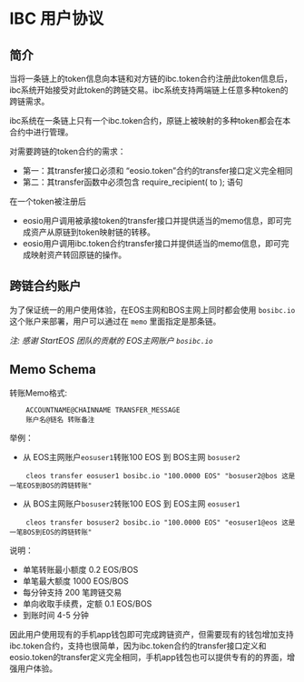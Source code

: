 # IBC 用户协议
## 简介

当将一条链上的token信息向本链和对方链的ibc.token合约注册此token信息后，ibc系统开始接受对此token的跨链交易。ibc系统支持两端链上任意多种token的跨链需求。

ibc系统在一条链上只有一个ibc.token合约，原链上被映射的多种token都会在本合约中进行管理。

对需要跨链的token合约的需求：
- 第一：其transfer接口必须和 “eosio.token”合约的transfer接口定义完全相同
- 第二：其transfer函数中必须包含 require_recipient( to ); 语句

在一个token被注册后
- eosio用户调用被承接token的transfer接口并提供适当的memo信息，即可完成资产从原链到token映射链的转移。
- eosio用户调用ibc.token合约transfer接口并提供适当的memo信息，即可完成映射资产转回原链的操作。

## 跨链合约账户

为了保证统一的用户使用体验，在EOS主网和BOS主网上同时都会使用 `bosibc.io` 这个账户来部署，用户可以通过在 `memo` 里面指定是那条链。

*注: 感谢 StartEOS 团队的贡献的 EOS主网账户 `bosibc.io`*


## Memo Schema 

转账Memo格式:
```
    ACCOUNTNAME@CHAINNAME TRANSFER_MESSAGE
    账户名@链名 转账备注
```

举例：

- 从 EOS主网账户`eosuser1`转账100 EOS 到 BOS主网 `bosuser2`
```
    cleos transfer eosuser1 bosibc.io "100.0000 EOS" "bosuser2@bos 这是一笔EOS到BOS的跨链转账"
```

- 从 BOS主网账户`bosuser2`转账100 EOS 到 EOS主网 `eosuser1`
```
    cleos transfer bosuser2 bosibc.io "100.0000 EOS" "eosuser1@eos 这是一笔BOS到EOS的跨链转账"
``` 

说明： 
  - 单笔转账最小额度 0.2 EOS/BOS
  - 单笔最大额度 1000 EOS/BOS
  - 每分钟支持 200 笔跨链交易
  - 单向收取手续费，定额 0.1 EOS/BOS
  - 到账时间 4-5 分钟

因此用户使用现有的手机app钱包即可完成跨链资产，但需要现有的钱包增加支持ibc.token合约，支持也很简单，因为ibc.token合约的transfer接口定义和eosio.token的transfer定义完全相同，手机app钱包也可以提供专有的的界面，增强用户体验。









